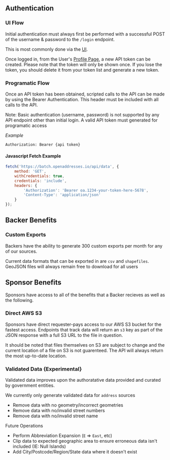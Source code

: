 ## Authentication

### UI Flow

Initial authentication must always first be performed with a successful POST of the username &
password to the `/login` endpoint.

This is most commonly done via the [UI](https://batch.openaddresses.io/login).

Once logged in, from the User's [Profile Page](https://batch.openaddresses.io/profile), a new
API token can be created. Please note that the token will only be shown once. If you lose the token,
you should delete it from your token list and generate a new token.

### Programatic Flow

Once an API token has been obtained, scripted calls to the API can be made by using the Bearer
Authentication. This header must be included with all calls to the API.

Note: Basic authentication (username, password) is not supported by any API endpoint other than initial login.
A valid API token must generated for programatic access

_Example_
```
Authorization: Bearer {api token}
```

#### Javascript Fetch Example
```js
fetch('https://batch.openaddresses.io/api/data', {
    method: 'GET',
    withCredentials: true,
    credentials: 'include',
    headers: {
        'Authorization': 'Bearer oa.1234-your-token-here-5678',
        'Content-Type': 'application/json'
    }
});
```

## Backer Benefits

### Custom Exports

Backers have the ability to generate 300 custom exports per month for any of our sources.

Current data formats that can be exported in are `csv` and `shapefiles`. GeoJSON files will
always remain free to download for all users

## Sponsor Benefits

Sponsors have access to all of the benefits that a Backer recieves as well as the following.

### Direct AWS S3

Sponsors have direct requester-pays access to our AWS S3 bucket for the fastest access.
Endpoints that track data will return an `s3` key as part of the JSON response with a
full S3 URL to the file in question.

It should be noted that files themselves  on S3 are subject to change and the current location
of a file on S3 is not guarenteed. The API will always return the most up-to-date location.

### Validated Data {Experimental}

Validated data improves upon the authoratative data provided and curated by government entities.

We currently only generate validated data for `address` sources

- Remove data with no geometry/incorrect geometries
- Remove data with no/invalid street numbers
- Remove data with no/invalid street name

Future Operations
- Perform Abbreviation Expansion (`E` => `East`, etc)
- Clip data to expected geographic area to ensure erroneous data isn't included (IE: Null Islands)
- Add City/Postcode/Region/State data where it doesn't exist
